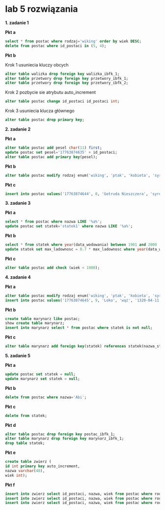 # lab 5 rozwiązania

**1. zadanie 1** 

**Pkt a**
```sql
select * from postac where rodzaj='wiking' order by wiek DESC; 
delete from postac where id_postaci in (5, 4);
```

**Pkt b**

Krok 1 usuniecia kluczy obcych
```sql
alter table walizka drop foreign key walizka_ibfk_1;
alter table przetwory drop foreign key przetwory_ibfk_1;
alter table przetwory drop foreign key przetwory_ibfk_2;
```

Krok 2 pozbycie sie atrybutu auto_increment
```sql
alter table postac change id_postaci id_postaci int;
```

Krok 3 usuniecia klucza głównego
```sql
alter table postac drop primary key;
```




**2. zadanie 2**

**Pkt a**
```sql
alter table postac add pesel char(11) first;
update postac set pesel='17763874635' + id_postaci;
alter table postac add primary key(pesel);
```

**Pkt b**
```sql
alter table postac modify rodzaj enum('wiking', 'ptak', 'kobieta', 'syrena');
```

**Pkt c**
```sql
insert into postac values('17763874644', 0, 'Getruda Nieszczera', 'syrena', '1620-04-21', 140, default, default);
```

**3. zadanie 3**

**Pkt a**
```sql
select * from postac where nazwa LIKE '%a%'; 
update postac set statek='statek1' where nazwa LIKE '%a%';
```

**Pkt b**

```sql 
select * from statek where year(data_wodowania) between 1901 and 2000
update statek set max_ladownosc = 0.7 * max_ladownosc where year(data_wodowania) between 1901 and 2000;
```
**Pkt c**
```sql
alter table postac add check (wiek < 1000);
```

**4. zadanie 4**

**Pkt a**
```sql
alter table postac modify rodzaj enum('wiking', 'ptak', 'kobieta', 'syrena', 'wąż');
insert into postac values('17763874645', 9, 'Loko', 'wąż', '1320-04-11', 440, default, default);
```

**Pkt b**
```sql
create table marynarz like postac;
show create table marynarz;
insert into marynarz select * from postac where statek is not null;
```

**Pkt c**
```sql
alter table marynarz add foreign key(statek) references statek(nazwa_statku) on delete set null;
```

**5. zadanie 5**

**Pkt a**
```sql
update postac set statek = null;
update marynarz set statek = null;
```

**Pkt b**
```sql
delete from postac where nazwa='Abi';
```

**Pkt c**
```sql
delete from statek;
```

**Pkt d** 
```sql
alter table postac drop foreign key postac_ibfk_1;
alter table marynarz drop foreign key marynarz_ibfk_1;
drop table statek;
```

**Pkt e**
```sql
create table zwierz (
id int primary key auto_increment, 
nazwa varchar(40),
wiek int);
```
**Pkt f**
```sql
insert into zwierz select id_postaci, nazwa, wiek from postac where rodzaj = ('ptak');
insert into zwierz select id_postaci, nazwa, wiek from postac where rodzaj = ('syrena');
insert into zwierz select id_postaci, nazwa, wiek from postac where rodzaj = ('wąż');
```



